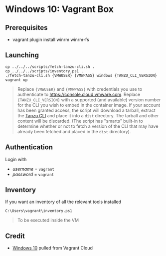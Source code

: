 # Windows 10: Vagrant Box

## Prerequisites

* vagrant plugin install winrm winrm-fs

## Launching

```
cp ../../../scripts/fetch-tanzu-cli.sh .
cp ../../../scripts/inventory.ps1 .
./fetch-tanzu-cli.sh {VMWUSER} {VMWPASS} windows {TANZU_CLI_VERSION}
vagrant up
```
> Replace `{VMWUSER}` and `{VMWPASS}` with credentials you use to authenticate to https://console.cloud.vmware.com.  Replace `{TANZU_CLI_VERSION}` with a supported (and available) version number for the CLI you wish to embed in the container image.  If your account has been granted access, the script will download a tarball, extract the [Tanzu CLI](https://docs.vmware.com/en/VMware-Tanzu-Kubernetes-Grid/1.3/vmware-tanzu-kubernetes-grid-13/GUID-tanzu-cli-reference.html) and place it into a `dist` directory.  The tarball and other content will be discarded.  (The script has "smarts" built-in to determine whether or not to fetch a version of the CLI that may have already been fetched and placed in the `dist` directory).

## Authentication

Login with

* _username_ = `vagrant`
* _password_ = `vagrant`

## Inventory

If you want an inventory of all the relevant tools installed

```
C:\Users\vagrant\inventory.ps1
```
> To be executed inside the VM

## Credit

* [Windows 10](https://app.vagrantup.com/StefanScherer/boxes/windows_10) pulled from Vagrant Cloud
